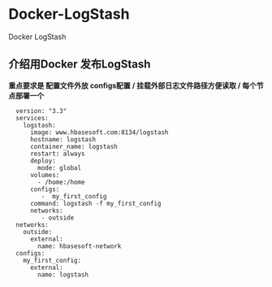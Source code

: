 # Docker-LogStash
Docker LogStash

## 介绍用Docker 发布LogStash

**重点要求是 配置文件外放 configs配置 / 挂载外部日志文件路径方便读取 / 每个节点部署一个**


      version: "3.3"
      services:
        logstash:
          image: www.hbasesoft.com:8134/logstash
          hostname: logstash
          container_name: logstash
          restart: always
          deploy:
            mode: global    
          volumes:
            - /home:/home 
          configs:
             -  my_first_config
          command: logstash -f my_first_config
          networks:
             - outside          
      networks:
        outside:
          external:
            name: hbasesoft-network    
      configs:
        my_first_config:
          external:
            name: logstash   
        

